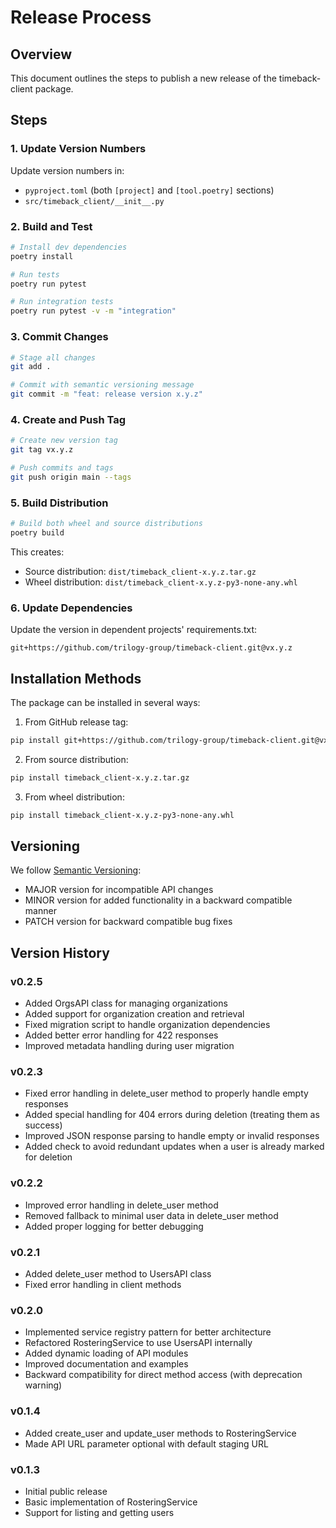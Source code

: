 # Release Process

## Overview
This document outlines the steps to publish a new release of the timeback-client package.

## Steps

### 1. Update Version Numbers
Update version numbers in:
- `pyproject.toml` (both `[project]` and `[tool.poetry]` sections)
- `src/timeback_client/__init__.py`

### 2. Build and Test
```bash
# Install dev dependencies
poetry install

# Run tests
poetry run pytest

# Run integration tests
poetry run pytest -v -m "integration"
```

### 3. Commit Changes
```bash
# Stage all changes
git add .

# Commit with semantic versioning message
git commit -m "feat: release version x.y.z"
```

### 4. Create and Push Tag
```bash
# Create new version tag
git tag vx.y.z

# Push commits and tags
git push origin main --tags
```

### 5. Build Distribution
```bash
# Build both wheel and source distributions
poetry build
```
This creates:
- Source distribution: `dist/timeback_client-x.y.z.tar.gz`
- Wheel distribution: `dist/timeback_client-x.y.z-py3-none-any.whl`

### 6. Update Dependencies
Update the version in dependent projects' requirements.txt:
```
git+https://github.com/trilogy-group/timeback-client.git@vx.y.z
```

## Installation Methods
The package can be installed in several ways:

1. From GitHub release tag:
```bash
pip install git+https://github.com/trilogy-group/timeback-client.git@vx.y.z
```

2. From source distribution:
```bash
pip install timeback_client-x.y.z.tar.gz
```

3. From wheel distribution:
```bash
pip install timeback_client-x.y.z-py3-none-any.whl
```

## Versioning
We follow [Semantic Versioning](https://semver.org/):
- MAJOR version for incompatible API changes
- MINOR version for added functionality in a backward compatible manner
- PATCH version for backward compatible bug fixes

## Version History

### v0.2.5
- Added OrgsAPI class for managing organizations
- Added support for organization creation and retrieval
- Fixed migration script to handle organization dependencies
- Added better error handling for 422 responses
- Improved metadata handling during user migration

### v0.2.3
- Fixed error handling in delete_user method to properly handle empty responses
- Added special handling for 404 errors during deletion (treating them as success)
- Improved JSON response parsing to handle empty or invalid responses
- Added check to avoid redundant updates when a user is already marked for deletion

### v0.2.2
- Improved error handling in delete_user method
- Removed fallback to minimal user data in delete_user method
- Added proper logging for better debugging

### v0.2.1
- Added delete_user method to UsersAPI class
- Fixed error handling in client methods

### v0.2.0
- Implemented service registry pattern for better architecture
- Refactored RosteringService to use UsersAPI internally
- Added dynamic loading of API modules
- Improved documentation and examples
- Backward compatibility for direct method access (with deprecation warning)

### v0.1.4
- Added create_user and update_user methods to RosteringService
- Made API URL parameter optional with default staging URL

### v0.1.3
- Initial public release
- Basic implementation of RosteringService
- Support for listing and getting users 